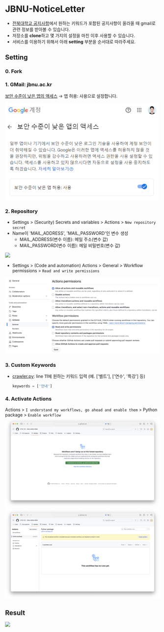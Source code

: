 # JBNU-NoticeLetter
- [전북대학교 공지사항](https://www.jbnu.ac.kr/kor/?menuID=139)에서 원하는 키워드가 포함된 공지사항이 올라올 때 gmail로 관련 정보를 받아볼 수 있습니다. 
- 저장소를 **clone**하고 몇 가지의 설정을 마친 이후 사용할 수 있습니다. 
- 서비스를 이용하기 위해서 아래 **setting** 부분을 순서대로 따라주세요.

## Setting  
### 0. Fork
### 1. GMail: jbnu.ac.kr

[보안 수준이 낮은 앱의 액세스](https://myaccount.google.com/lesssecureapps?pli=1&rapt=AEjHL4PZOeH6jzDHnTrdcpZ50qdFHgN6WEJmb5muJvWQP3DuLHQx5-M0abBYO6Jy1kx119Iu_cjOYxHbYej7So53JyXUaw29CQ) &rarr; 앱 허용: 사용으로 설정합니다.

<img src='.asset/google.png' width=500/>

### 2. Repository
- Settings > (Security) Secrets and variables > Actions > ```New repository secret```
- Name이 'MAIL_ADDRESS', 'MAIL_PASSWORD'인 변수 생성
  - MAIL_ADDRESS(변수 이름): 메일 주소(변수 값)
  - MAIL_PASSWORD(변수 이름): 메일 비밀번호(변수 값)
  
![](.asset/secret.png)

- Settings > (Code and automation) Actions > General > Workflow permissions > ```Read and write permissions```

![](.asset/permission.png)


### 3. Custom Keywords
- [crawler.py](https://github.com/riverallzero/JBNU-NoticeLetter/blob/main/crawler.py): line 11에 원하는 키워드 입력 (예. ['벨트'], ['연수', '특강'] 등)

  ```python
  keywords = ['안내']
  ```
  
### 4. Activate Actions
Actions > ```I understand my workflows, go ahead and enable them``` > Python package > ```Enable workflow```
![](.asset/actions.png)
![](.asset/workflow.png)

## Result
![](.asset/result.png)
